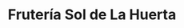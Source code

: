 ---
title: "Frutería Sol de La Huerta"
url: /garrucha/fruteria-sol-de-la-huerta/
shop: supermercado
---